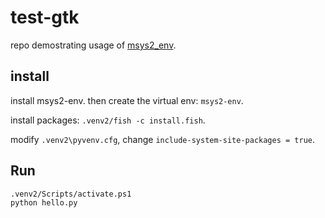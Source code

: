 # test-gtk

repo demostrating usage of [msys2_env](https://pypi.org/project/msys2-env/).

## install

install msys2-env. then create the virtual env: `msys2-env`.

install packages: `.venv2/fish -c install.fish`.

modify `.venv2\pyvenv.cfg`, change `include-system-site-packages = true`.

## Run

```
.venv2/Scripts/activate.ps1
python hello.py
```
